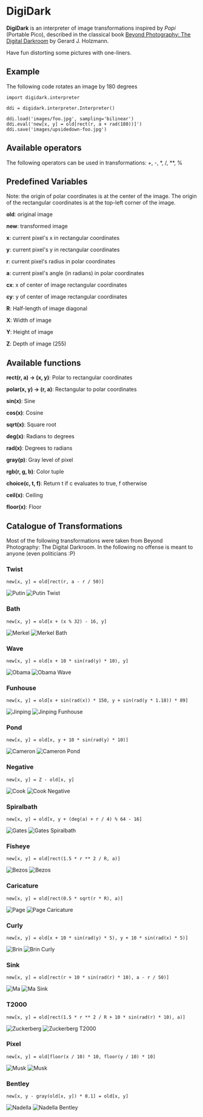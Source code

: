 # DigiDark

**DigiDark** is an interpreter of image transformations inspired by *Popi* (Portable Pico), described
in the classical book
[Beyond Photography: The Digital Darkroom](http://spinroot.com/pico/)
by Gerard J. Holzmann.

Have fun distorting some pictures with one-liners.

## Example

The following code rotates an image by 180 degrees

	import digidark.interpreter
	
	ddi = digidark.interpreter.Interpreter()
	
	ddi.load('images/foo.jpg', sampling='bilinear')
	ddi.eval('new[x, y] = old[rect(r, a + rad(180))]')
	ddi.save('images/upsidedown-foo.jpg')

## Available operators

The following operators can be used in transformations: +, -, *, /, **, %

## Predefined Variables

Note: the origin of polar coordinates is at the center of the image. The origin of the
rectangular coordinates is at the top-left corner of the image.

**old**: original image

**new**: transformed image

**x**: current pixel's x in rectangular coordinates

**y**: current pixel's y in rectangular coordinates

**r**: current pixel's radius in polar coordinates

**a**: current pixel's angle (in radians) in polar coordinates

**cx**: x of center of image rectangular coordinates

**cy**: y of center of image rectangular coordinates

**R**: Half-length of image diagonal

**X**: Width of image

**Y**: Height of image

**Z**: Depth of image (255)

## Available functions

**rect(r, a) -> (x, y)**: Polar to rectangular coordinates

**polar(x, y) -> (r, a)**: Rectangular to polar coordinates

**sin(x)**: Sine

**cos(x)**: Cosine

**sqrt(x)**: Square root

**deg(x)**: Radians to degrees

**rad(x)**: Degrees to radians 

**gray(p)**: Gray level of pixel

**rgb(r, g, b)**: Color tuple

**choice(c, t, f)**: Return t if c evaluates to true, f otherwise

**ceil(x)**: Ceiling

**floor(x)**: Floor

## Catalogue of Transformations

Most of the following transformations were taken from Beyond Photography:
The Digital Darkroom. In the following no offense is meant to anyone (even
politicians :P)

###  Twist
	new[x, y] = old[rect(r, a - r / 50)]
![Putin](images/catalogue/putin.jpg "Putin")
![Putin Twist](images/catalogue/putin-twist.jpg "Putin Twist")

###  Bath
	new[x, y] = old[x + (x % 32) - 16, y]
![Merkel](images/catalogue/merkel.jpg "Merkel")
![Merkel Bath](images/catalogue/merkel-bath.jpg "Merkel Bath")

###  Wave
	new[x, y] = old[x + 10 * sin(rad(y) * 10), y]
![Obama](images/catalogue/obama.jpg "Obama")
![Obama Wave](images/catalogue/obama-wave.jpg "Obama Wave")

### Funhouse
	new[x, y] = old[x + sin(rad(x)) * 150, y + sin(rad(y * 1.18)) * 89]
![Jinping](images/catalogue/jinping.jpg "Jinping")
![Jinping Funhouse](images/catalogue/jinping-funhouse.jpg "Jinping Funhouse")

###  Pond
	new[x, y] = old[x, y + 10 * sin(rad(y) * 10)]
![Cameron](images/catalogue/cameron.jpg "Cameron")
![Cameron Pond](images/catalogue/cameron-pond.jpg "Cameron Pond")

### Negative
	new[x, y] = Z - old[x, y]
![Cook](images/catalogue/cook.jpg "Cook")
![Cook Negative](images/catalogue/cook-negative.jpg "Cook Negative")

###  Spiralbath
	new[x, y] = old[x, y + (deg(a) + r / 4) % 64 - 16]
![Gates](images/catalogue/gates.jpg "Gates")
![Gates Spiralbath](images/catalogue/gates-spiralbath.jpg "Gates Spiralbath")

###  Fisheye
	new[x, y] = old[rect(1.5 * r ** 2 / R, a)]
![Bezos](images/catalogue/bezos.jpg "Bezos")
![Bezos](images/catalogue/bezos-fisheye.jpg "Bezos Fisheye")

###  Caricature
	new[x, y] = old[rect(0.5 * sqrt(r * R), a)]
![Page](images/catalogue/page.jpg "Page")
![Page Caricature](images/catalogue/page-caricature.jpg "Page Caricature")

### Curly
	new[x, y] = old[x + 10 * sin(rad(y) * 5), y + 10 * sin(rad(x) * 5)]
![Brin](images/catalogue/brin.jpg "Brin")
![Brin Curly](images/catalogue/brin-curly.jpg "Brin Curly")

###  Sink
	new[x, y] = old[rect(r + 10 * sin(rad(r) * 10), a - r / 50)]
![Ma](images/catalogue/ma.jpg "Ma")
![Ma Sink](images/catalogue/ma-sink.jpg "Ma Sink")

### T2000
	new[x, y] = old[rect(1.5 * r ** 2 / R + 10 * sin(rad(r) * 10), a)]
![Zuckerberg](images/catalogue/zuckerberg.jpg "Zuckerberg")
![Zuckerberg T2000](images/catalogue/zuckerberg-t2000.jpg "Zuckerberg T2000")

### Pixel
	new[x, y] = old[floor(x / 10) * 10, floor(y / 10) * 10]
![Musk](images/catalogue/musk.jpg "Musk")
![Musk](images/catalogue/musk-pixel.jpg "Musk Pixel")

###  Bentley
	new[x, y - gray(old[x, y]) * 0.1] = old[x, y]
![Nadella](images/catalogue/nadella.jpg "Nadella")
![Nadella Bentley](images/catalogue/nadella-bentley.jpg "Nadella Bentley")
